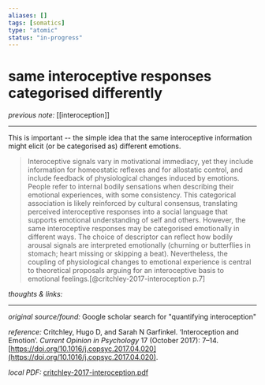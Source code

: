 ```yaml
---
aliases: []
tags: [somatics]
type: "atomic"
status: "in-progress"
---
```


# same interoceptive responses categorised differently

_previous note:_ [[interoception]]

---

This is important -- the simple idea that the same interoceptive information might elicit (or be categorised as) different emotions.

> Interoceptive signals vary in motivational immediacy, yet they include information for homeostatic reflexes and for allostatic control, and include feedback of physiological changes induced by emotions. People refer to internal bodily sensations when describing their emotional experiences, with some consistency. This categorical association is likely reinforced by cultural consensus, translating perceived interoceptive responses into a social language that supports emotional understanding of self and others. However, the same interoceptive responses may be categorised emotionally in different ways. The choice of descriptor can reflect how bodily arousal signals are interpreted emotionally (churning or butterflies in stomach; heart missing or skipping a beat). Nevertheless, the coupling of physiological changes to emotional experience is central to theoretical proposals arguing for an interoceptive basis to emotional feelings.[@critchley-2017-interoception p.7]

_thoughts & links:_




---

_original source/found:_ Google scholar search for "quantifying interoception"

_reference:_ Critchley, Hugo D, and Sarah N Garfinkel. ‘Interoception and Emotion’. _Current Opinion in Psychology_ 17 (October 2017): 7–14. [https://doi.org/10.1016/j.copsyc.2017.04.020](https://doi.org/10.1016/j.copsyc.2017.04.020).

_local PDF:_ [critchley-2017-interoception.pdf](hook://file/8pj9Qg6dn?p=RHJvcGJveC9iaWJsaW9ncmFwaHkgcGRmcw==&n=critchley%2D2017%2Dinteroception%2Epdf)
